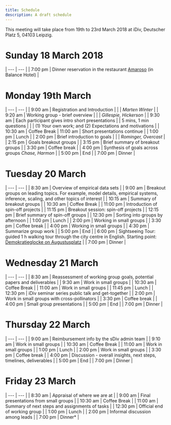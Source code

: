 ```yaml
---
title: Schedule
description: A draft schedule
---
```

This meeting will take place from 19th to 23rd March 2018 at iDiv, Deutscher Platz 5, 04103 Leipzig.

# Sunday 18 March 2018

| --- | --- |
| 7:00 pm | Dinner reservation in the restaurant [Amaroso](https://www.amaroso-leipzig.de/) (in Balance Hotel) |

# Monday 19th March

| --- | --- |
| 9:00 am  |	Registration and Introduction |
|          | *Marten Winter* |
| 9:20 am  | Working group - brief overview |
|          | *Gillespie, Hickerson* |
| 9:30 am  | Each participant gives intro short presentations
|          | 5 mins, 1 min questions |
|          | (1) Your own work; and (2) Expectations and motivations |
| 10:30 am | Coffee Break
| 11:00 am | Short presentations continue |
| 1:00 pm	 | Lunch |
| 2:00 pm	 | Brief introduction to goals |
|          | *Rominger, Overcast* |
| 2:15 pm  | Goals breakout groups |
| 3:15 pm  | Brief summary of breakout groups |
| 3:30 pm  | Coffee break |
| 4:00 pm  | Synthesis of goals across groups *Chase, Harmon* |
| 5:00 pm  | End |
| 7:00 pm  | Dinner |

# Tuesday 20 March

| --- | --- |
| 8:30 am  |	Overview of empirical data sets |
| 9:00 am  | Breakout groups on leading topics. For example, model details, empirical systems, inference, scaling, and other topics of interest |
| 10:15 am | Summary of breakout groups |
| 10:30 am | Coffee Break |
| 11:00 pm  | Introduction of spin-off projects |
| 11:15 pm	 | Breakout session: spin-off projects |
| 12:15 pm  | Brief summary of spin-off groups |
| 12:30 pm | Sorting into groups by afternoon |
| 1:00 pm	 | Lunch |
| 2:00 pm | Working in small groups |
| 3:30 pm  | Coffee break |
| 4:00 pm  | Working in small groups |
| 4:30 pm | Summarize group work |
| 5:00 pm  | End |
| 6:00 pm  | Sightseeing Tour: guided 1 h walking tour through the city centre in English. Starting point: [Demokratieglocke on Augustusplatz](https://goo.gl/maps/XCwxnSjUqyN2) |
| 7:00 pm  | Dinner |


# Wednesday 21 March

| --- | --- |
| 8:30 am  |	Reassessment of working group goals, potential papers and deliverables |
| 9:30 am  | Work in small groups |
| 10:30 am | Coffee Break |
| 11:00 am | Work in small groups |
| 11:45 pm	 | Lunch |
| 12:30 pm  | iDiv seminar series public talk and get-together |
| 2:00 pm	 | Work in small groups with cross-pollinators |
| 3:30 pm  | Coffee break |
| 4:00 pm  | Small group presentations |
| 5:00 pm  | End |
| 7:00 pm  | Dinner |



# Thursday 22 March

| --- | --- |
| 9:00 am  | Reimbursement info by the sDiv admin team |
| 9:10 am | Work in small groups |
| 10:30 am | Coffee Break |
| 11:00 am | Work in small groups |
| 1:00 pm	 | Lunch |
| 2:00 pm  | Work in small groups  |
| 3:30 pm  | Coffee break |
| 4:00 pm  | Discussion - overall insights, next steps, timelines, deliverables |
| 5:00 pm  | End |
| 7:00 pm  | Dinner |

# Friday 23 March

| --- | --- |
| 8:30 am | Appraisal of where we are at |
| 9:00 am  | Final presentations from small groups |
| 10:30 am | Coffee Break |
| 11:00 am | Summary of next steps and assignments of tasks |
| 12:30 pm | Official end of working group |
| 1:00 pm	 | Lunch |
| 2:00 pm  | Informal discussion among leads |
| 7:00 pm  | Dinner* |
